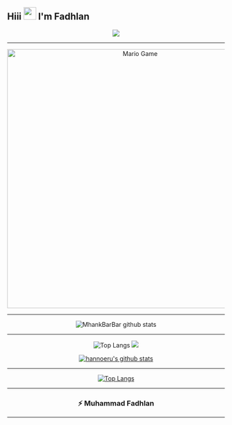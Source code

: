 ## Hiii <img src="https://github.com/TheDudeThatCode/TheDudeThatCode/blob/master/Assets/Hi.gif" width="29px"> I'm Fadhlan
<div align="center">
<img align="center" height="auto" src="https://i.postimg.cc/hjrrsnGz/IMG-20210630-WA0007.jpg"/>

___

<img src="https://github.com/TheDudeThatCode/TheDudeThatCode/blob/master/Assets/Mario_Gameplay.gif" alt="Mario Game" width="600" />

___

![MhankBarBar github stats](https://github-readme-stats.vercel.app/api?username=imfadhlanz&show_icons=true&theme=buefy&show_owner=true)
___

![Top Langs](https://github-readme-stats.vercel.app/api/top-langs/?username=imfadhlanz&theme=buefy)
![](https://github-profile-trophy.vercel.app/?username=imfadhlanz&row=2&column=3)

 [![hannoeru's github stats](https://github-readme-stats.vercel.app/api?username=imfadhlanz&show_icons=true&hide=issues&bg_color=0D1117&text_color=c9d1d9&icon_color=ff3860&title_color=7957d5&hide_border=true&count_private=true)](https://github.com/anuraghazra/github-readme-stats)
  ___
  
[![Top Langs](https://github-readme-stats.vercel.app/api/top-langs/?username=imfadhlanz&layout=compact&langs_count=7&hide=html&bg_color=0D1117&text_color=c9d1d9&icon_color=ff3860&title_color=7957d5&hide_border=true)](https://github.com/anuraghazra/github-readme-stats)
  ___
  
### :zap: Muhammad Fadhlan
---
